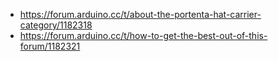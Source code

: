 - https://forum.arduino.cc/t/about-the-portenta-hat-carrier-category/1182318
- https://forum.arduino.cc/t/how-to-get-the-best-out-of-this-forum/1182321
